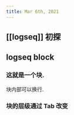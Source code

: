```yaml
---
title: Mar 6th, 2021
---
```


## [[logseq]] 初探
## logseq block
### 这就是一个块.
块内部可以换行.
### 块的层级通过 Tab 改变
